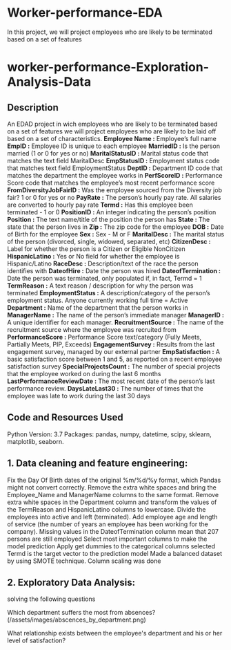 # Worker-performance-EDA
In this project, we will project employees who are likely to be terminated based on a set of features

# worker-performance-Exploration-Analysis-Data


## Description

An EDAD project in wich  employees who are likely to be terminated based on a set of features we will project employees who are likely to be laid off based on a set of characteristics.
**Employee Name :** Employee’s full name
**EmpID :** Employee ID is unique to each employee
**MarriedID :** Is the person married (1 or 0 for yes or no)
**MaritalStatusID :** Marital status code that matches the text field MaritalDesc
**EmpStatusID :** Employment status code that matches text field EmploymentStatus
**DeptID :** Department ID code that matches the department the employee works in
**PerfScoreID :** Performance Score code that matches the employee’s most recent performance score
**FromDiversityJobFairID :** Was the employee sourced from the Diversity job fair? 1 or 0 for yes or no
**PayRate :** The person’s hourly pay rate. All salaries are converted to hourly pay rate
**Termd :** Has this employee been terminated - 1 or 0
**PositionID :** An integer indicating the person’s position
**Position :** The text name/title of the position the person has
**State :** The state that the person lives in
**Zip :** The zip code for the employee
**DOB :** Date of Birth for the employee
**Sex :** Sex - M or F
**MaritalDesc :** The marital status of the person (divorced, single, widowed, separated, etc)
**CitizenDesc :** Label for whether the person is a Citizen or Eligible NonCitizen
**HispanicLatino :** Yes or No field for whether the employee is Hispanic/Latino
**RaceDesc :** Description/text of the race the person identifies with
**DateofHire :** Date the person was hired
**DateofTermination :** Date the person was terminated, only populated if, in fact, Termd = 1
**TermReason :** A text reason / description for why the person was terminated
**EmploymentStatus :** A description/category of the person’s employment status. Anyone currently working full time = Active
**Department :** Name of the department that the person works in
**ManagerName :** The name of the person’s immediate manager
**ManagerID :** A unique identifier for each manager.
**RecruitmentSource :** The name of the recruitment source where the employee was recruited from
**PerformanceScore :** Performance Score text/category (Fully Meets, Partially Meets, PIP, Exceeds)
**EngagementSurvey :**  Results from the last engagement survey, managed by our external partner
**EmpSatisfaction :** A basic satisfaction score between 1 and 5, as reported on a recent employee satisfaction survey
**SpecialProjectsCount :** The number of special projects that the employee worked on during the last 6 months
**LastPerformanceReviewDate :** The most recent date of the person’s last performance review.
**DaysLateLast30 :** The number of times that the employee was late to work during the last 30 days


## Code and Resources Used

Python Version: 3.7 Packages: pandas, numpy, datetime, scipy, sklearn, matplotlib, seaborn.

## 1. Data cleaning and feature engineering:

Fix the Day Of Birth dates of the original %m/%d/%y format, which Pandas might not convert correctly.
Remove the extra white spaces and bring the Employee_Name and ManagerName columns to the same format.
Remove extra white spaces in the Department column and transform the values of the TermReason and HispanicLatino columns to lowercase.
Divide the employees into active and left (terminated). 
Add employee age and length of service (the number of years an employee has been working for the company).
Missing values in the DateofTermination column mean that 207 persons are still employed
Select most important columns to make the model prediction
Apply get dummies to the categorical columns selected
Termd is the target vector to the prediction model
Made a balanced dataset by using SMOTE technique.
Column scaling was done

## 2. Exploratory Data Analysis:

solving the following questions

Which department suffers the most from absences?
(/assets/images/abscences_by_department.png)


What relationship exists between the employee's department and his or her level of satisfaction?


